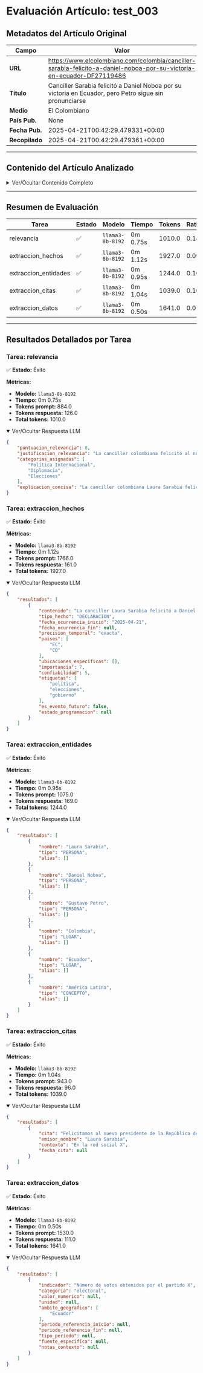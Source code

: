 # Evaluación Artículo: test_003

## Metadatos del Artículo Original

| Campo          | Valor                                      |
|----------------|--------------------------------------------|
| **URL**        | https://www.elcolombiano.com/colombia/canciller-sarabia-felicito-a-daniel-noboa-por-su-victoria-en-ecuador-DF27119486           |
| **Título**     | Canciller Sarabia felicitó a Daniel Noboa por su victoria en Ecuador, pero Petro sigue sin pronunciarse       |
| **Medio**      | El Colombiano         |
| **País Pub.**  | None |
| **Fecha Pub.** | 2025-04-21T00:42:29.479331+00:00 |
| **Recopilado** | 2025-04-21T00:42:29.479361+00:00 |

---

## Contenido del Artículo Analizado

<details>
<summary>Ver/Ocultar Contenido Completo</summary>

```text
La canciller Laura Sarabia rompió el silencio del Gobierno Petro sobre los resultados de las elecciones en Ecuador: “Felicitamos al nuevo presidente de la República del Ecuador, Daniel Noboa. El hermano pueblo de Ecuador puede siempre contar con Colombia para trabajar juntos por una América Latina libre, soberana y en paz”, dijo la ministra de relaciones exteriores en la red social X.
Mientras tanto, el presidente Gustavo Petro no se ha pronunciado. No es un hecho menor pues se trata de los comicios de uno de los países con los que Colombia comparte frontera.
```
</details>

---

## Resumen de Evaluación

| Tarea | Estado | Modelo | Tiempo | Tokens | Ratio |
|-------|--------|--------|--------|--------|-------|
| relevancia | ✅ | `llama3-8b-8192` | 0m 0.75s | 1010.0 | 0.14 |
| extraccion_hechos | ✅ | `llama3-8b-8192` | 0m 1.12s | 1927.0 | 0.09 |
| extraccion_entidades | ✅ | `llama3-8b-8192` | 0m 0.95s | 1244.0 | 0.16 |
| extraccion_citas | ✅ | `llama3-8b-8192` | 0m 1.04s | 1039.0 | 0.10 |
| extraccion_datos | ✅ | `llama3-8b-8192` | 0m 0.50s | 1641.0 | 0.07 |

---

## Resultados Detallados por Tarea

### Tarea: relevancia

✅ **Estado:** Éxito

**Métricas:**
- **Modelo:** `llama3-8b-8192`
- **Tiempo:** 0m 0.75s
- **Tokens prompt:** 884.0
- **Tokens respuesta:** 126.0
- **Total tokens:** 1010.0


<details open>
<summary>Ver/Ocultar Respuesta LLM</summary>

```json
{
    "puntuacion_relevancia": 8,
    "justificacion_relevancia": "La canciller colombiana felicitó al nuevo presidente ecuatoriano, involucrando a Colombia en la política ecuatoriana",
    "categorias_asignadas": [
        "Política Internacional",
        "Diplomacia",
        "Elecciones"
    ],
    "explicacion_concisa": "La canciller colombiana Laura Sarabia felicitó al presidente electo de Ecuador, Daniel Noboa, rompiendo el silencio del gobierno colombiano sobre los resultados de las elecciones en Ecuador"
}
```
</details>


### Tarea: extraccion_hechos

✅ **Estado:** Éxito

**Métricas:**
- **Modelo:** `llama3-8b-8192`
- **Tiempo:** 0m 1.12s
- **Tokens prompt:** 1766.0
- **Tokens respuesta:** 161.0
- **Total tokens:** 1927.0


<details open>
<summary>Ver/Ocultar Respuesta LLM</summary>

```json
{
    "resultados": [
        {
            "contenido": "La canciller Laura Sarabia felicitó a Daniel Noboa por su victoria en Ecuador.",
            "tipo_hecho": "DECLARACION",
            "fecha_ocurrencia_inicio": "2025-04-21",
            "fecha_ocurrencia_fin": null,
            "precision_temporal": "exacta",
            "paises": [
                "EC",
                "CO"
            ],
            "ubicaciones_especificas": [],
            "importancia": 7,
            "confiabilidad": 5,
            "etiquetas": [
                "política",
                "elecciones",
                "gobierno"
            ],
            "es_evento_futuro": false,
            "estado_programacion": null
        }
    ]
}
```
</details>


### Tarea: extraccion_entidades

✅ **Estado:** Éxito

**Métricas:**
- **Modelo:** `llama3-8b-8192`
- **Tiempo:** 0m 0.95s
- **Tokens prompt:** 1075.0
- **Tokens respuesta:** 169.0
- **Total tokens:** 1244.0


<details open>
<summary>Ver/Ocultar Respuesta LLM</summary>

```json
{
    "resultados": [
        {
            "nombre": "Laura Sarabia",
            "tipo": "PERSONA",
            "alias": []
        },
        {
            "nombre": "Daniel Noboa",
            "tipo": "PERSONA",
            "alias": []
        },
        {
            "nombre": "Gustavo Petro",
            "tipo": "PERSONA",
            "alias": []
        },
        {
            "nombre": "Colombia",
            "tipo": "LUGAR",
            "alias": []
        },
        {
            "nombre": "Ecuador",
            "tipo": "LUGAR",
            "alias": []
        },
        {
            "nombre": "América Latina",
            "tipo": "CONCEPTO",
            "alias": []
        }
    ]
}
```
</details>


### Tarea: extraccion_citas

✅ **Estado:** Éxito

**Métricas:**
- **Modelo:** `llama3-8b-8192`
- **Tiempo:** 0m 1.04s
- **Tokens prompt:** 943.0
- **Tokens respuesta:** 96.0
- **Total tokens:** 1039.0


<details open>
<summary>Ver/Ocultar Respuesta LLM</summary>

```json
{
    "resultados": [
        {
            "cita": "Felicitamos al nuevo presidente de la República del Ecuador, Daniel Noboa. El hermano pueblo de Ecuador puede siempre contar con Colombia para trabajar juntos por una América Latina libre, soberana y en paz",
            "emisor_nombre": "Laura Sarabia",
            "contexto": "En la red social X",
            "fecha_cita": null
        }
    ]
}
```
</details>


### Tarea: extraccion_datos

✅ **Estado:** Éxito

**Métricas:**
- **Modelo:** `llama3-8b-8192`
- **Tiempo:** 0m 0.50s
- **Tokens prompt:** 1530.0
- **Tokens respuesta:** 111.0
- **Total tokens:** 1641.0


<details open>
<summary>Ver/Ocultar Respuesta LLM</summary>

```json
{
    "resultados": [
        {
            "indicador": "Número de votos obtenidos por el partido X",
            "categoria": "electoral",
            "valor_numerico": null,
            "unidad": null,
            "ambito_geografico": [
                "Ecuador"
            ],
            "periodo_referencia_inicio": null,
            "periodo_referencia_fin": null,
            "tipo_periodo": null,
            "fuente_especifica": null,
            "notas_contexto": null
        }
    ]
}
```
</details>
